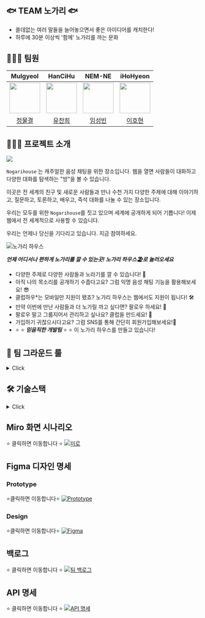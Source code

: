 ## 🐟 TEAM 노가리 🐟
- 쓸데없는 여러 말들을 늘어놓으면서 좋은 아이디어를 캐치한다!
- 하루에 30분 이상씩 '함께' 노가리를 까는 문화

## 🧑🏻‍💻 팀원

|                                **Mulgyeol**                                 |                                 **HanCiHu**                                 |                                 **NEM-NE**                                 |                                 **iHoHyeon**                                 |
| :-------------------------------------------------------------------------: | :-------------------------------------------------------------------------: | :-------------------------------------------------------------------------: | :-------------------------------------------------------------------------: |
| <img src="https://avatars.githubusercontent.com/u/59464537?v=4" width="80"> | <img src="https://avatars.githubusercontent.com/u/51700274?v=4" width="80"> | <img src="https://avatars.githubusercontent.com/u/55152516?v=4" width="80"> | <img src="https://github.com/iHoHyeon.png" width="80"> |
|                    [정물결](https://github.com/Mulgyeol)                    |                    [유찬희](https://github.com/HanCiHu)                     | [임성빈](https://github.com/NEM-NE)|[이호현](https://github.com/iHoHyeon)


## 👨🏻‍🏫 프로젝트 소개
![](https://i.imgur.com/rIsqrQv.png)

`Nogarihouse` 는 캐주얼한 음성 채팅을 위한 장소입니다. 웹을 열면 사람들이 대화하고 다양한 대화를 탐색하는 "방"을 볼 수 있습니다.

이곳은 전 세계의 친구 및 새로운 사람들과 만나 수천 가지 다양한 주제에 대해 이야기하고, 질문하고, 토론하고, 배우고, 즉석 대화를 나눌 수 있는 장소입니다.

우리는 모두를 위한 `Nogarihouse`를 짓고 있으며 세계에 공개하게 되어 기쁩니다! 이제 웹에서 전 세계적으로 사용할 수 있습니다.

우리는 언제나 당신을 기다리고 있습니다. 지금 참여하세요.

![노가리 하우스](https://s3.us-west-2.amazonaws.com/secure.notion-static.com/7aaa9ea1-13ed-4246-90d4-cf2853fc7514/%E1%84%83%E1%85%A1%E1%84%8B%E1%85%AE%E1%86%AB%E1%84%85%E1%85%A9%E1%84%83%E1%85%B3.jpeg?X-Amz-Algorithm=AWS4-HMAC-SHA256&X-Amz-Credential=AKIAT73L2G45O3KS52Y5%2F20211029%2Fus-west-2%2Fs3%2Faws4_request&X-Amz-Date=20211029T021939Z&X-Amz-Expires=86400&X-Amz-Signature=8ddefc880474e507c3e458029233aabce37cbeccc7a72acd118458e153e5f236&X-Amz-SignedHeaders=host&response-content-disposition=filename%20%3D%22%25E1%2584%2583%25E1%2585%25A1%25E1%2584%258B%25E1%2585%25AE%25E1%2586%25AB%25E1%2584%2585%25E1%2585%25A9%25E1%2584%2583%25E1%2585%25B3.jpeg%22)

***언제 어디서나 편하게 노가리를 깔 수 있는곳! 노가리 하우스🏖로 놀러오세요***

* 다양한 주제로 다양한 사람들과 노라기를 깔 수 있습니다! 🎤
* 아직 나의 목소리를 공개하기 수줍다고요? 그럼 익명 음성 채팅 기능을 활용해보세요! 😎 
* 클럽하우*는 모바일만 지원이 됐죠? 노가리 하우스는 웹에서도 지원이 됩니다! 🛠️
* 만약 이번에 만난 사람들과 더 노가릴 까고 싶다면? 팔로우 하세요! 🙌
* 팔로우 말고 그룹지어서 관리하고 싶나요? 클럽을 만드세요! 👋 
* 가입하기 귀찮으시다고요? 그럼 SNS를 통해 간단히 회원가입해보세요!🤝
* ⭐ ⭐ ***믿음직한 개발팀*** ⭐ ⭐ 이 노가리 하우스를 만들고 있습니다!


## 🌱 팀 그라운드 룰

<details>
<summary>Click</summary>
<div markdown="1">
    
### 🐳 생활 수칙

- 데일리 개발 시간에는 줌 접속하기 !

|시간|내용|Zoom|
|:---:|---|:---:|
|10:00 ~ 10:10|데일리 노가리 🐟 (TMI 들고오기)|on|
|10:10 ~ 10:30|데일리 스크럼|on|
|10:30 ~ 12:00|데일리 코드 쉐어 / 전날 PR 머지하기|on|
|12:00 ~ 13:30|느낌있는 점심식사|on/off(먹방 가능)|
|16:00 ~ 16:20|브레이크 타임 노가리 🐟 |on|
|~ 18:50|데일리 개발|on|
|18:50 ~ 19:00|마무리 노가리 🐟|on|

### ☀️ 데일리 스크럼

- 어제 진행 상황 공유
- 오늘 진행할 내용 공유
- 발생한 이슈 공유
- 오늘의 컨디션 발표 (10점 만점) 💯
- 화이팅 외치기 (팀 구호)
- 코드적인 부분은 `데일리 코드 쉐어`에서 !!
- 스프린트 회고
    - 이번주의 내 점수 발표
    - 긍정적으로 회고하기(칭찬과 격려, 피드백)
    - 그라운드 룰 / 마일스톤 등 점검
    - 노가리 🐟
        - 각자 주말 계획 공유하기 (그룹 프로젝트 관련 ❌ )
        - 다른 팀과 노가리 (기회되면)
    
    
### ✨ 네이밍 컨벤션

- 변수명 :: camelCase
- css :: kebab-case
- 파일명 :: kebab-case
- 함수 :: arrow function (필요한 케이스에서 선언식 사용)
- 함수명 :: PascalCase

### 📌 커밋 컨벤션

- 깃 커밋 :: Gitmoji 사용
    
    ```
    [Gitmoji] 제목 [epicNumber-StroyNumber-taskNumber 추후 결정]
    
    본문
    - 문장형으로 작성하기
    - 제목과 본문 한국어로 작성하기
    ```
    
    - 커밋 예시
    
    ```jsx
    ♻️ 장애물 위치 지정 방식 조정
    
    장애물과 같은 오브젝트 위치 지정 방식을 3개 점 기준으로 하던 방식에서 대각선 두 점을 하는 방식으로 변경
    ```
    
    ```jsx
    ➕ styled-components 적용
    
    styled-components dependency 추가
    ```
    

### 🌳 깃 브랜치 전략

- Git-flow 전략 참고
    - master : 제품으로 배포될 수 있는 브랜치
    - develop : 다음 배포 버전을 개발하는 브랜치
    - feature : 기능을 개발하는 브랜치 (매 feature 개발 시 생성 / 삭제)
- 기능별로 브랜치 나누기 !!
    
    [우린 Git-flow를 사용하고 있어요 | 우아한형제들 기술블로그](https://techblog.woowahan.com/2553/)



### 👬 코드리뷰

- 매 PR 마다 최소 1명이 리뷰 후 머지하기 (코드쉐어와 같이 하기)




</div>
</details>

## 🛠 기술스택

<details>
<summary>Click</summary>
<div markdown="1">
    
### Front
![](https://i.imgur.com/T9fJavL.png)

- React
- Recoil
- Styled-Components
- Material-UI
### Back
![](https://i.imgur.com/754fZ3Q.png)

- Express
- MongoDB
- Mongoose
- Redis
### Data Transfer
![](https://i.imgur.com/Q8l47BT.png)


- WebRTC
- socket.io
### Etc.
![](https://i.imgur.com/3iggWe7.png)

- TypeScript
- Swagger
- ESlint
- Airbnb Style Guide
- Slack
- Notion
- Miro
- Jest
### package manager
![](https://i.imgur.com/rot0SQ6.png)


- yarn
### Infra
![](https://i.imgur.com/UAHtbhp.png)

- Nginx
- NCloud

</div>
</details>

## Miro 화면 시나리오
⭐ 클릭하면 이동합니다 ⭐
[![미로](https://s3.us-west-2.amazonaws.com/secure.notion-static.com/a3a10d99-8b16-4b7a-945f-24879910bc90/test.png?X-Amz-Algorithm=AWS4-HMAC-SHA256&X-Amz-Credential=AKIAT73L2G45O3KS52Y5%2F20211029%2Fus-west-2%2Fs3%2Faws4_request&X-Amz-Date=20211029T013931Z&X-Amz-Expires=86400&X-Amz-Signature=d37e84cf3d5492811ffdda800f6ddf4862c84385dba3f189989e4be8490bf28f&X-Amz-SignedHeaders=host&response-content-disposition=filename%20%3D%22test.png%22)](https://miro.com/app/board/o9J_lrG6Bpo=/?invite_link_id=398718892664)


## Figma 디자인 명세

### Prototype 
⭐클릭하면 이동합니다⭐
[![Prototype](https://s3.us-west-2.amazonaws.com/secure.notion-static.com/a0a0f163-0c8e-4c92-b69f-68fd67a188a6/proto.png?X-Amz-Algorithm=AWS4-HMAC-SHA256&X-Amz-Credential=AKIAT73L2G45O3KS52Y5%2F20211029%2Fus-west-2%2Fs3%2Faws4_request&X-Amz-Date=20211029T015221Z&X-Amz-Expires=86400&X-Amz-Signature=736846adeac97f8d56c16ed850b611a0cf4547af7da564ac3310eb75fd4753e6&X-Amz-SignedHeaders=host&response-content-disposition=filename%20%3D%22proto.png%22)](https://www.figma.com/proto/ARhl2dMSCpAmr5YphswyKk/NogariHouse?node-id=312%3A2&scaling=min-zoom&page-id=0%3A1&starting-point-node-id=312%3A2)

### Design
⭐클릭하면 이동합니다⭐
[![Figma](https://s3.us-west-2.amazonaws.com/secure.notion-static.com/5874b037-9c89-4236-b6fc-75b487db85f8/test2.png?X-Amz-Algorithm=AWS4-HMAC-SHA256&X-Amz-Credential=AKIAT73L2G45O3KS52Y5%2F20211029%2Fus-west-2%2Fs3%2Faws4_request&X-Amz-Date=20211029T014257Z&X-Amz-Expires=86400&X-Amz-Signature=67be902f70b046e3e114ce2bba2a203388ba42dd4289d32b14f8e4806000c963&X-Amz-SignedHeaders=host&response-content-disposition=filename%20%3D%22test2.png%22)](https://www.figma.com/team_invite/redeem/ANw1yOrzCuqoAFNc7NESxV)
   
   
## 백로그
⭐ 클릭하면 이동합니다 ⭐
[![팀 백로그](https://s3.us-west-2.amazonaws.com/secure.notion-static.com/b83effa1-cdd4-49a7-958f-36413f4b5bbb/test3.png?X-Amz-Algorithm=AWS4-HMAC-SHA256&X-Amz-Credential=AKIAT73L2G45O3KS52Y5%2F20211029%2Fus-west-2%2Fs3%2Faws4_request&X-Amz-Date=20211029T015016Z&X-Amz-Expires=86400&X-Amz-Signature=65c297c5d70b2171704fce6bb32392c07f6bd684dd6694c9a60c2541aa1ef181&X-Amz-SignedHeaders=host&response-content-disposition=filename%20%3D%22test3.png%22)](https://www.notion.so/mulgyeoljung/102c1945749f47998b62eb3a68ab9df6?v=7af2dcdea1854a1d98e38f7ea6269392)

## API 명세
⭐ 클릭하면 이동합니다 ⭐
[![API 명세](https://s3.us-west-2.amazonaws.com/secure.notion-static.com/b5dee912-5c88-466e-a857-7cd805efdba9/api.png?X-Amz-Algorithm=AWS4-HMAC-SHA256&X-Amz-Credential=AKIAT73L2G45O3KS52Y5%2F20211029%2Fus-west-2%2Fs3%2Faws4_request&X-Amz-Date=20211029T015741Z&X-Amz-Expires=86400&X-Amz-Signature=7661ceadf02e9031b7a02d557fdd2d09da0883bae73c7f80c79a81e974a4df67&X-Amz-SignedHeaders=host&response-content-disposition=filename%20%3D%22api.png%22)](https://www.notion.so/mulgyeoljung/e99758e1c776459a93ff632b5c694700?v=720b94f685ee4194b99124f76f648b13)

